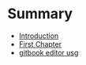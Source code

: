# Summary

* [Introduction](README.md)
* [First Chapter](chapter1.md)
* [gitbook editor usg](gitbook-editor-use.md)





